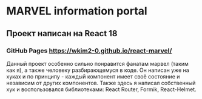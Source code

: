 # MARVEL information portal

## Проект написан на React 18

### GitHub Pages https://wkim2-0.github.io/react-marvel/

Данный проект особенно сильно понравится фанатам марвел (таким как я), а также человеку разбирающeмуся в коде. Он написан уже на хуках и по принципу - каждый компонент имеет своё состояние и независим от других компонентов. Также здесь я написал собственный хук и воспользовался библиотеками: React Router, Formik, React-Helmet.
